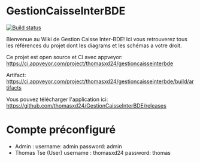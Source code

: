 # GestionCaisseInterBDE

[![Build status](https://ci.appveyor.com/api/projects/status/6dtoxtowx2tsad4e?svg=true)](https://ci.appveyor.com/project/thomasxd24/gestioncaisseinterbde)

Bienvenue au Wiki de Gestion Caisse Inter-BDE! Ici vous retrouverez tous les références du projet dont les diagrams et les schémas a votre droit.

Ce projet est open source et CI avec appveyor: https://ci.appveyor.com/project/thomasxd24/gestioncaisseinterbde


Artifact: https://ci.appveyor.com/project/thomasxd24/gestioncaisseinterbde/build/artifacts

Vous pouvez télécharger l'application ici: https://github.com/thomasxd24/GestionCaisseInterBDE/releases

# Compte préconfiguré
- Admin : username: admin password: admin
- Thomas Tse (User) username : thomasxd24 password: thomas
